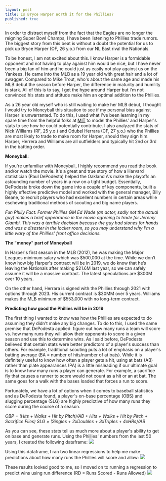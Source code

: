 ```yaml
---
layout: post
title: Is Bryce Harper Worth it for the Phillies?
published: true
---
```


In order to distract myself from the fact that the Eagles are no longer the reigning Super Bowl Champs, I have been listening to Phillies trade rumors. The biggest story from this beat is without a doubt the potential for us to pick up Bryce Harper (OF, 26 y.o.) from our NL East rival the Nationals. 

To be honest, I am not excited about this. I know Harper is a formidable opponent and not having to play against him would be nice, but I have never been a big fan of him and he could just as easily not play against us on the Yankees. He came into the MLB as a 19 year old with great hair and a lot of swagger. Compared to Mike Trout, who's about the same age and made his MLB debut the season before Harper, the difference in maturity and humility is stark. All of this is to say, I get the hype around Harper but I'm not convinced his stats and attitude make him an optimal addition to the Phillies.

As a 26 year old myself who is still waiting to make her MLB debut, I thought I would try to Moneyball this situation to see if my personal bias against Harper is unwarranted. To do this, I used what I've been learning in my spare time from the helpful folks at [MIT](https://ocw.mit.edu/courses/sloan-school-of-management/15-071-the-analytics-edge-spring-2017/index.htm) to model the Phillies' and Harper's stats to see how he could potentially contribute. I also analyzed the stats of Nick Williams (RF, 25 y.o.) and Odubel Herrara (CF, 27 y.o.) who the Phillies are most likely to trade to make room for Harper, should they sign him. Harper, Herrera and Williams are all outfielders and typically hit 2nd or 3rd in the batting order.

**Moneyball:**

If you're unfamiliar with Moneyball, I highly recommend you read the book and/or watch the movie. It's a great and true story of how a Harvard statistician (Paul DePodesta) helped the Oakland A's make the playoffs an astounding number of years in a row on a tight budget. Essentially, DePodesta broke down the game into a couple of key components, built a highly effective predictive model and worked with the general manager, Billy Beane, to recruit players who had excellent numbers in certain areas while eschewing traditional methods of scouting and big name players.

*Fun Philly Fact: Former Phillies GM Ed Wade (an actor, sadly not the actual guy) makes a brief appearance in the movie agreeing to trade for Jeremy Giambi. This was a terrible decision because the guy had stones for hands and was a disaster in the locker room, so you may understand why I'm a little wary of the Phillies' front office decisions.* 

**The "money" part of Moneyball**

In Harper's first season in the MLB (2012), he was making the Major Leagues minimum salary which was $500,000 at the time. While we don’t know how big Harper's contract will be in 2019, we do know that he’s leaving the Nationals after making $21.6M last year, so we can safely assume it will be a massive contract. The latest speculations are $300M over 10 years.

On the other hand, Herrara is signed with the Phillies through 2021 with options through 2023. His current contract is $30MM over 5 years. Williams makes the MLB minimum of $553,000 with no long-term contract. 

**Predicting how good the Phillies will be in 2019**

The first thing I wanted to know was how the Phillies are expected to do assuming they didn't make any big changes. To do to this, I used the same premise that DePodesta applied: figure out how many runs a team will score vs. how many runs they will allow their opponents to score in a given season and use this to determine wins. As I said before, DePodesta believed that certain stats were better predictors of a player's success than others. For example, traditional scouting puts a lot of emphasis on a player's batting average (BA = number of hits/number of at bats). While it is definitely useful to know how often a player gets a hit, using at bats (AB) rather than plate appearances (PA) is a little misleading if our ultimate goal is to know how many runs a player can generate. For example, a sacrifice fly that causes a runner to score would not count as a hit or an at bat. The same goes for a walk with the bases loaded that forces a run to score.

Fortunately, we have a lot of options when it comes to baseball statistics and as DePodesta found, a player's on-base percentage (OBS) and slugging percentage (SLG) are highly predictive of how many runs they score during the course of a season.

*OBP = (Hits + Walks + Hit by Pitch)/AB + Hits + Walks + Hit by Pitch + Sacrifice Flies)
SLG = (Singles + 2xDoubles + 3xTriples + 4xHRs)/AB*

As you can see, these stats tell us much more about a player's ability to get on base and generate runs. Using the Phillies' numbers from the last 50 years, I created the following dataframe: 
![]({{site.baseurl}}/img/PhilliesCode1.jpg)

Using this dataframe, I ran two linear regressions to help me make predictions about how many runs the Phillies will score and allow:
![]({{site.baseurl}}/img/PhilliesCode2.png)

These results looked good to me, so I moved on to running a regression to predict wins using run difference (RD = Runs Scored - Runs Allowed)
![]({{site.baseurl}}/img/PhilliesCode3.jpg)
